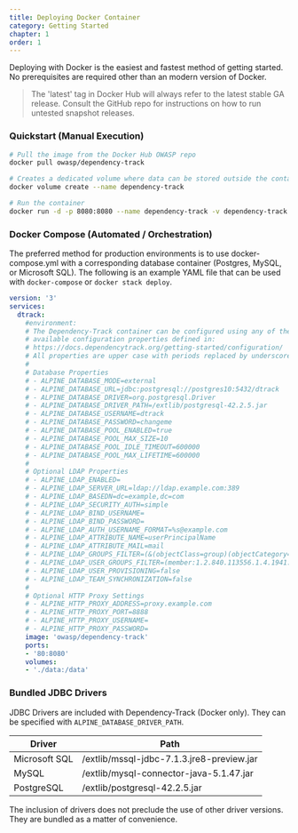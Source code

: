 ```yaml
---
title: Deploying Docker Container
category: Getting Started
chapter: 1
order: 1
---
```


Deploying with Docker is the easiest and fastest method of getting started. No prerequisites are required
other than an modern version of Docker. 

> The 'latest' tag in Docker Hub will always refer to the latest stable GA release. Consult the GitHub repo
> for instructions on how to run untested snapshot releases.

### Quickstart (Manual Execution)

```bash
# Pull the image from the Docker Hub OWASP repo
docker pull owasp/dependency-track

# Creates a dedicated volume where data can be stored outside the container
docker volume create --name dependency-track

# Run the container
docker run -d -p 8080:8080 --name dependency-track -v dependency-track:/data owasp/dependency-track
```

### Docker Compose (Automated / Orchestration)

The preferred method for production environments is to use docker-compose.yml with a corresponding
database container (Postgres, MySQL, or Microsoft SQL). The following is an example YAML file that
can be used with `docker-compose` or `docker stack deploy`.

```yaml
version: '3'
services:
  dtrack:
    #environment:
    # The Dependency-Track container can be configured using any of the
    # available configuration properties defined in:
    # https://docs.dependencytrack.org/getting-started/configuration/
    # All properties are upper case with periods replaced by underscores.
    #
    # Database Properties
    # - ALPINE_DATABASE_MODE=external
    # - ALPINE_DATABASE_URL=jdbc:postgresql://postgres10:5432/dtrack
    # - ALPINE_DATABASE_DRIVER=org.postgresql.Driver
    # - ALPINE_DATABASE_DRIVER_PATH=/extlib/postgresql-42.2.5.jar
    # - ALPINE_DATABASE_USERNAME=dtrack
    # - ALPINE_DATABASE_PASSWORD=changeme
    # - ALPINE_DATABASE_POOL_ENABLED=true
    # - ALPINE_DATABASE_POOL_MAX_SIZE=10
    # - ALPINE_DATABASE_POOL_IDLE_TIMEOUT=600000
    # - ALPINE_DATABASE_POOL_MAX_LIFETIME=600000
    #
    # Optional LDAP Properties
    # - ALPINE_LDAP_ENABLED=
    # - ALPINE_LDAP_SERVER_URL=ldap://ldap.example.com:389
    # - ALPINE_LDAP_BASEDN=dc=example,dc=com
    # - ALPINE_LDAP_SECURITY_AUTH=simple
    # - ALPINE_LDAP_BIND_USERNAME=
    # - ALPINE_LDAP_BIND_PASSWORD=
    # - ALPINE_LDAP_AUTH_USERNAME_FORMAT=%s@example.com
    # - ALPINE_LDAP_ATTRIBUTE_NAME=userPrincipalName
    # - ALPINE_LDAP_ATTRIBUTE_MAIL=mail
    # - ALPINE_LDAP_GROUPS_FILTER=(&(objectClass=group)(objectCategory=Group))
    # - ALPINE_LDAP_USER_GROUPS_FILTER=(member:1.2.840.113556.1.4.1941:={USER_DN})
    # - ALPINE_LDAP_USER_PROVISIONING=false
    # - ALPINE_LDAP_TEAM_SYNCHRONIZATION=false
    #
    # Optional HTTP Proxy Settings
    # - ALPINE_HTTP_PROXY_ADDRESS=proxy.example.com
    # - ALPINE_HTTP_PROXY_PORT=8888
    # - ALPINE_HTTP_PROXY_USERNAME=
    # - ALPINE_HTTP_PROXY_PASSWORD=
    image: 'owasp/dependency-track'
    ports:
    - '80:8080'
    volumes:
    - './data:/data'
```

### Bundled JDBC Drivers

JDBC Drivers are included with Dependency-Track (Docker only). They can be specified 
with `ALPINE_DATABASE_DRIVER_PATH`.

| Driver        | Path                                      |
| ------------- | ----------------------------------------- |
| Microsoft SQL | /extlib/mssql-jdbc-7.1.3.jre8-preview.jar |
| MySQL         | /extlib/mysql-connector-java-5.1.47.jar   |
| PostgreSQL    | /extlib/postgresql-42.2.5.jar             |

The inclusion of drivers does not preclude the use of other driver versions. They are
bundled as a matter of convenience.